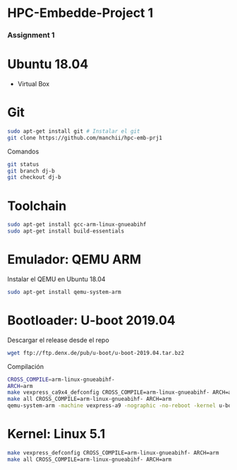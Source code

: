 # HPC-Embedde-Project 1
### Assignment 1

# Ubuntu 18.04
* Virtual Box

# Git

```bash
sudo apt-get install git # Instalar el git
git clone https://github.com/manchii/hpc-emb-prj1
```

Comandos

```bash
git status
git branch dj-b
git checkout dj-b
```


# Toolchain

```bash
sudo apt-get install gcc-arm-linux-gnueabihf
sudo apt-get install build-essentials
```



# Emulador: QEMU ARM

Instalar el QEMU en Ubuntu 18.04
```bash
sudo apt-get install qemu-system-arm
```

# Bootloader: U-boot 2019.04

Descargar el release desde el repo

```bash
wget ftp://ftp.denx.de/pub/u-boot/u-boot-2019.04.tar.bz2
```

Compilación
```bash
CROSS_COMPILE=arm-linux-gnueabihf-
ARCH=arm
make vexpress_ca9x4_defconfig CROSS_COMPILE=arm-linux-gnueabihf- ARCH=arm
make all CROSS_COMPILE=arm-linux-gnueabihf- ARCH=arm
qemu-system-arm -machine vexpress-a9 -nographic -no-reboot -kernel u-boot
```

# Kernel: Linux 5.1

```bash
make vexpress_defconfig CROSS_COMPILE=arm-linux-gnueabihf- ARCH=arm
make all CROSS_COMPILE=arm-linux-gnueabihf- ARCH=arm
```
